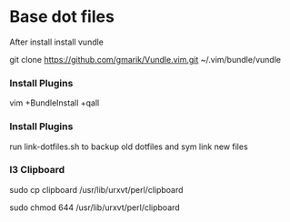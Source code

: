 # Base dot files

After install install vundle

git clone https://github.com/gmarik/Vundle.vim.git ~/.vim/bundle/vundle

### Install Plugins
vim +BundleInstall +qall

### Install Plugins
run link-dotfiles.sh to backup old dotfiles and sym link new files

### I3 Clipboard
sudo cp clipboard  /usr/lib/urxvt/perl/clipboard

sudo chmod 644 /usr/lib/urxvt/perl/clipboard


